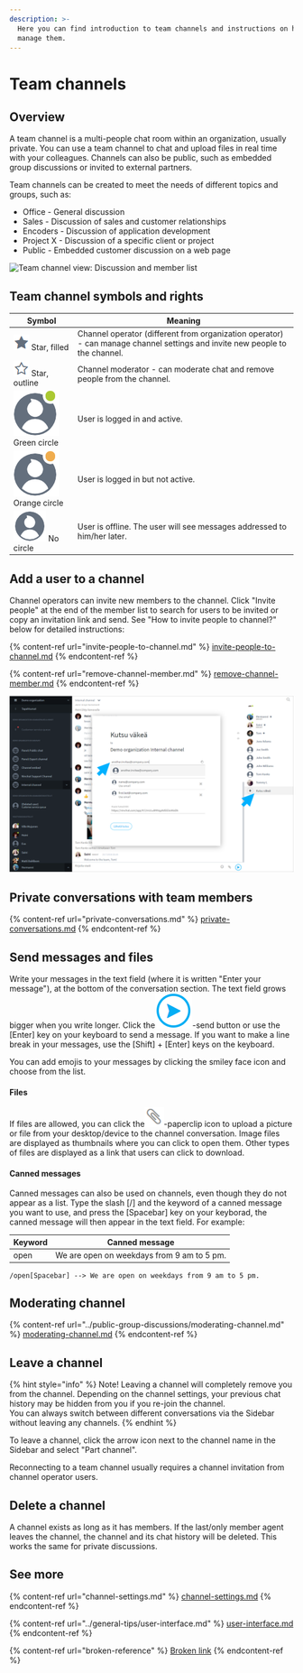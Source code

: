 ```yaml
---
description: >-
  Here you can find introduction to team channels and instructions on how to
  manage them.
---
```


# Team channels

## Overview

A team channel is a multi-people chat room within an organization, usually private. You can use a team channel to chat and upload files in real time with your colleagues. Channels can also be public, such as embedded group discussions or invited to external partners.

Team channels can be created to meet the needs of different topics and groups, such as:

* Office - General discussion
* Sales - Discussion of sales and customer relationships
* Encoders - Discussion of application development
* Project X - Discussion of a specific client or project
* Public - Embedded customer discussion on a web page

![Team channel view: Discussion and member list](https://lh4.googleusercontent.com/vF6Ck5-WasKyMg03jHp1T9-QcfBnb9b4BqueuGcYwzpVG2N5pRN2akPJDBwHDN8QRVAnidbXVJtmtSbTANMrUyEm8d2FL12C8Fwx0x65bQ3NbBAGm8JVprJtYlgrGYxFbrnUz85RhU8)

## Team channel symbols and rights

| Symbol                                                | Meaning                                                                                                                     |
| ----------------------------------------------------- | --------------------------------------------------------------------------------------------------------------------------- |
| ![](../.gitbook/assets/operator.png) Star, filled     | Channel operator (different from organization operator) - can manage channel settings and invite new people to the channel. |
| ![](../.gitbook/assets/moderator.png) Star, outline   | Channel moderator - can moderate chat and remove people from the channel.                                                   |
| ![](<../.gitbook/assets/online (1).png>) Green circle | User is logged in and active.                                                                                               |
| ![](../.gitbook/assets/idle.png) Orange circle        | User is logged in but not active.                                                                                           |
| ![](../.gitbook/assets/offline-avatar.png) No circle  | User is offline. The user will see messages addressed to him/her later.                                                     |

## Add a user to a channel

Channel operators can invite new members to the channel. Click "Invite people" at the end of the member list to search for users to be invited or copy an invitation link and send. See "How to invite people to channel?" below for detailed instructions:

{% content-ref url="invite-people-to-channel.md" %}
[invite-people-to-channel.md](invite-people-to-channel.md)
{% endcontent-ref %}

{% content-ref url="remove-channel-member.md" %}
[remove-channel-member.md](remove-channel-member.md)
{% endcontent-ref %}

![](../.gitbook/assets/Invite.png)

## Private conversations with team members <a href="yksityiskeskustelut-tiimilaisten-kesken" id="yksityiskeskustelut-tiimilaisten-kesken"></a>

{% content-ref url="private-conversations.md" %}
[private-conversations.md](private-conversations.md)
{% endcontent-ref %}

## Send messages and files <a href="viestien-ja-tiedostojen-lahettaminen" id="viestien-ja-tiedostojen-lahettaminen"></a>

Write your messages in the text field (where it is written "Enter your message"), at the bottom of the conversation section. The text field grows bigger when you write longer. Click the![](../.gitbook/assets/textarea-5.png)-send button or use the \[Enter] key on your keyboard to send a message. If you want to make a line break in your messages, use the \[Shift] + \[Enter] keys on the keyboard.

You can add emojis to your messages by clicking the smiley face icon and choose from the list.

#### Files

If files are allowed, you can click the![](../.gitbook/assets/textarea-2.png)-paperclip icon to upload a picture or file from your desktop/device to the channel conversation. Image files are displayed as thumbnails where you can click to open them. Other types of files are displayed as a link that users can click to download.

#### Canned messages

Canned messages can also be used on channels, even though they do not appear as a list. Type the slash \[/] and the keyword of a canned message you want to use, and press the \[Spacebar] key on your keyborad, the canned message will then appear in the text field. For example:

| Keyword | Canned message                             |
| ------- | ------------------------------------------ |
| open    | We are open on weekdays from 9 am to 5 pm. |

```
/open[Spacebar] --> We are open on weekdays from 9 am to 5 pm.
```

## Moderating channel

{% content-ref url="../public-group-discussions/moderating-channel.md" %}
[moderating-channel.md](../public-group-discussions/moderating-channel.md)
{% endcontent-ref %}

## Leave a channel

{% hint style="info" %}
Note! Leaving a channel will completely remove you from the channel. Depending on the channel settings, your previous chat history may be hidden from you if you re-join the channel.\
You can always switch between different conversations via the Sidebar without leaving any channels.
{% endhint %}

To leave a channel, click the arrow icon next to the channel name in the Sidebar and select "Part channel".

Reconnecting to a team channel usually requires a channel invitation from channel operator users.

## Delete a channel

A channel exists as long as it has members. If the last/only member agent leaves the channel, the channel and its chat history will be deleted. This works the same for private discussions.

## See more

{% content-ref url="channel-settings.md" %}
[channel-settings.md](channel-settings.md)
{% endcontent-ref %}

{% content-ref url="../general-tips/user-interface.md" %}
[user-interface.md](../general-tips/user-interface.md)
{% endcontent-ref %}

{% content-ref url="broken-reference" %}
[Broken link](broken-reference)
{% endcontent-ref %}
